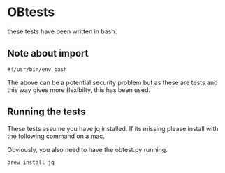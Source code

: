 # OBtests

these tests have been written in bash.

## Note about import

`#!/usr/bin/env bash`

The above can be a potential security problem but as these are tests and this way gives more flexibilty, this has been used. 

## Running the tests

These tests assume you have jq installed. If its missing please install with the following command on a mac.

Obviously, you also need to have the obtest.py running.

`brew install jq`
